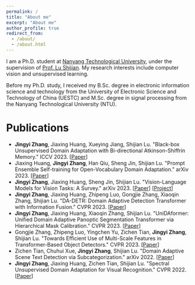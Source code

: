 ```yaml
---
permalink: /
title: "About me"
excerpt: "About me"
author_profile: true
redirect_from: 
  - /about/
  - /about.html
---
```

I am a Ph.D. student at [Nanyang Technological University](https://www.ntu.edu.sg/), under the supervision of [Prof. Lu Shijian](https://personal.ntu.edu.sg/shijian.lu/index.htm). My research interests include computer vision and unsupervised learning. 

Before my Ph.D. study, I received my B.Sc. degree in electronic information science and technology from the University of Electronic Science and Technology of China (UESTC) and M.Sc. degree in signal processing from the Nanyang Technological University (NTU).


Publications
======

* **Jingyi Zhang**, Jiaxing Huang, Xueying Jiang, Shijian Lu. "Black-box Unsupervised Domain Adaptation with Bi-directional Atkinson-Shiffrin Memory." ICCV 2023. [[Paper](https://arxiv.org/abs/2308.13236)]
* Jiaxing Huang, **Jingyi Zhang**, Han Qiu, Sheng Jin, Shijian Lu. "Prompt Ensemble Self-training for Open-Vocabulary Domain Adaptation." arXiv 2023. [[Paper](https://arxiv.org/pdf/2306.16658.pdf)]
* **Jingyi Zhang**, Jiaxing Huang, Sheng Jin, Shijian Lu. "Vision-Language Models for Vision Tasks: A Survey." arXiv 2023. [[Paper](https://arxiv.org/pdf/2304.00685)] [[Project](https://github.com/jingyi0000/VLM_survey)]
* **Jingyi Zhang**, Jiaxing Huang, Zhipeng Luo, Gongjie Zhang, Xiaoqin Zhang, Shijian Lu. "DA-DETR: Domain Adaptive Detection Transformer with Information Fusion." CVPR 2023. [[Paper](http://openaccess.thecvf.com/content/CVPR2023/papers/Zhang_DA-DETR_Domain_Adaptive_Detection_Transformer_With_Information_Fusion_CVPR_2023_paper.pdf)]
* **Jingyi Zhang**, Jiaxing Huang, Xiaoqin Zhang, Shijian Lu. "UniDAformer: Unified Domain Adaptive Panoptic Segmentation Transformer via Hierarchical Mask Calibration." CVPR 2023. [[Paper](http://openaccess.thecvf.com/content/CVPR2023/papers/Zhang_UniDAformer_Unified_Domain_Adaptive_Panoptic_Segmentation_Transformer_via_Hierarchical_Mask_CVPR_2023_paper.pdf)]
* Gongjie Zhang, Zhipeng Luo, Yingchen Yu, Zichen Tian, **Jingyi Zhang**, Shijian Lu. "Towards Efficient Use of Multi-Scale Features in Transformer-Based Object Detectors." CVPR 2023. [[Paper](https://arxiv.org/abs/2208.11356)]
* Zichen Tian, Chuhui Xue, **Jingyi Zhang**, Shijian Lu. "Domain Adaptive Scene Text Detection via Subcategorization." arXiv 2022. [[Paper](https://arxiv.org/pdf/2212.00377)]
* **Jingyi Zhang**, Jiaxing Huang, Zichen Tian, Shijian Lu. "Spectral Unsupervised Domain Adaptation for Visual Recognition." CVPR 2022. [[Paper](http://openaccess.thecvf.com/content/CVPR2022/papers/Zhang_Spectral_Unsupervised_Domain_Adaptation_for_Visual_Recognition_CVPR_2022_paper.pdf)]
